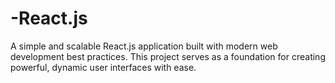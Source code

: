 # -React.js
A simple and scalable React.js application built with modern web development best practices. This project serves as a foundation for creating powerful, dynamic user interfaces with ease.
